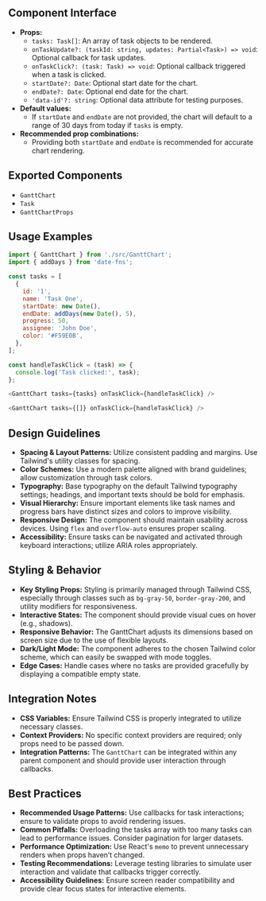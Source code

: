 ## Component Interface
- **Props:**
  - `tasks: Task[]`: An array of task objects to be rendered.
  - `onTaskUpdate?: (taskId: string, updates: Partial<Task>) => void`: Optional callback for task updates.
  - `onTaskClick?: (task: Task) => void`: Optional callback triggered when a task is clicked.
  - `startDate?: Date`: Optional start date for the chart.
  - `endDate?: Date`: Optional end date for the chart.
  - `'data-id'?: string`: Optional data attribute for testing purposes.
- **Default values:** 
  - If `startDate` and `endDate` are not provided, the chart will default to a range of 30 days from today if `tasks` is empty.
- **Recommended prop combinations:** 
  - Providing both `startDate` and `endDate` is recommended for accurate chart rendering.

## Exported Components
- `GanttChart`
- `Task`
- `GanttChartProps`

## Usage Examples
```javascript
import { GanttChart } from './src/GanttChart';
import { addDays } from 'date-fns';

const tasks = [
  {
    id: '1',
    name: 'Task One',
    startDate: new Date(),
    endDate: addDays(new Date(), 5),
    progress: 50,
    assignee: 'John Doe',
    color: '#F59E0B',
  },
];

const handleTaskClick = (task) => {
  console.log('Task clicked:', task);
};

<GanttChart tasks={tasks} onTaskClick={handleTaskClick} />
```

```javascript
<GanttChart tasks={[]} onTaskClick={handleTaskClick} />
```

## Design Guidelines
- **Spacing & Layout Patterns:** Utilize consistent padding and margins. Use Tailwind's utility classes for spacing.
- **Color Schemes:** Use a modern palette aligned with brand guidelines; allow customization through task colors.
- **Typography:** Base typography on the default Tailwind typography settings; headings, and important texts should be bold for emphasis.
- **Visual Hierarchy:** Ensure important elements like task names and progress bars have distinct sizes and colors to improve visibility.
- **Responsive Design:** The component should maintain usability across devices. Using `flex` and `overflow-auto` ensures proper scaling.
- **Accessibility:** Ensure tasks can be navigated and activated through keyboard interactions; utilize ARIA roles appropriately.

## Styling & Behavior
- **Key Styling Props:** Styling is primarily managed through Tailwind CSS, especially through classes such as `bg-gray-50`, `border-gray-200`, and utility modifiers for responsiveness.
- **Interactive States:** The component should provide visual cues on hover (e.g., shadows).
- **Responsive Behavior:** The GanttChart adjusts its dimensions based on screen size due to the use of flexible layouts.
- **Dark/Light Mode:** The component adheres to the chosen Tailwind color scheme, which can easily be swapped with mode toggles.
- **Edge Cases:** Handle cases where no tasks are provided gracefully by displaying a compatible empty state.

## Integration Notes
- **CSS Variables:** Ensure Tailwind CSS is properly integrated to utilize necessary classes.
- **Context Providers:** No specific context providers are required; only props need to be passed down.
- **Integration Patterns:** The `GanttChart` can be integrated within any parent component and should provide user interaction through callbacks.
  
## Best Practices
- **Recommended Usage Patterns:** Use callbacks for task interactions; ensure to validate props to avoid rendering issues.
- **Common Pitfalls:** Overloading the tasks array with too many tasks can lead to performance issues. Consider pagination for larger datasets.
- **Performance Optimization:** Use React's `memo` to prevent unnecessary renders when props haven’t changed.
- **Testing Recommendations:** Leverage testing libraries to simulate user interaction and validate that callbacks trigger correctly.
- **Accessibility Guidelines:** Ensure screen reader compatibility and provide clear focus states for interactive elements.